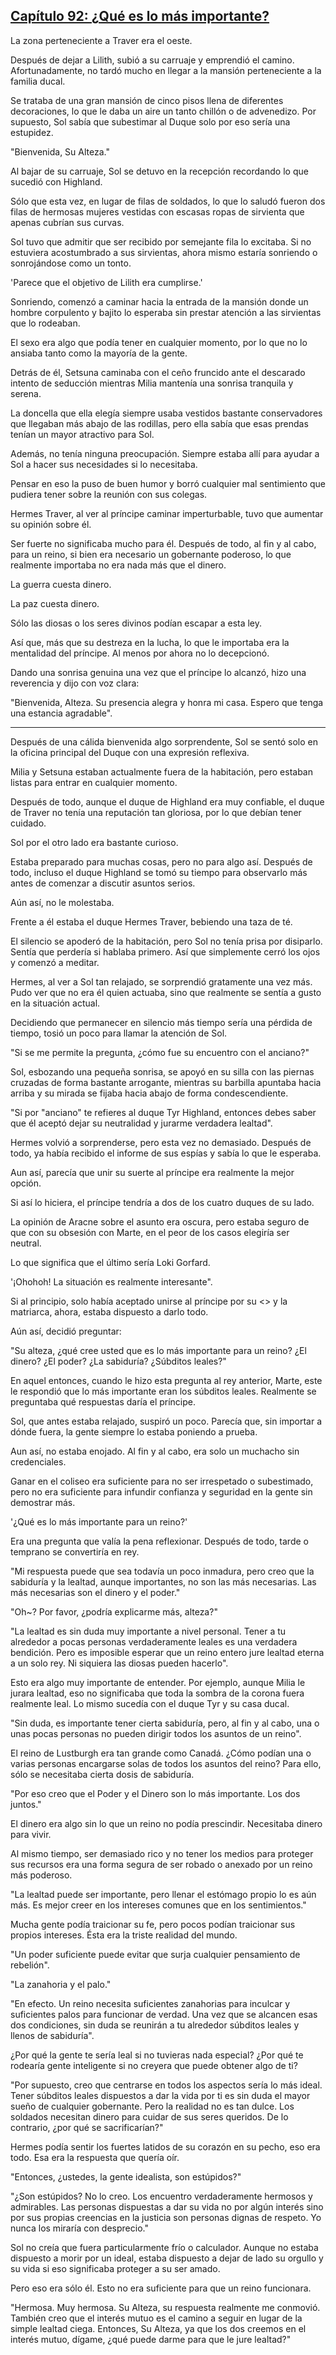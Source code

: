 
## [Capítulo 92: ¿Qué es lo más importante?](https://novelnext.dramanovels.io/nc/son-of-the-hero-king/chapter-92-what-is-the-most-important "Capítulo 92: ¿Qué es lo más importante?")


La zona perteneciente a Traver era el oeste. 

Después de dejar a Lilith, subió a su carruaje y emprendió el camino. Afortunadamente, no tardó mucho en llegar a la mansión perteneciente a la familia ducal. 

Se trataba de una gran mansión de cinco pisos llena de diferentes decoraciones, lo que le daba un aire un tanto chillón o de advenedizo. Por supuesto, Sol sabía que subestimar al Duque solo por eso sería una estupidez. 

"Bienvenida, Su Alteza."

Al bajar de su carruaje, Sol se detuvo en la recepción recordando lo que sucedió con Highland. 

Sólo que esta vez, en lugar de filas de soldados, lo que lo saludó fueron dos filas de hermosas mujeres vestidas con escasas ropas de sirvienta que apenas cubrían sus curvas. 

Sol tuvo que admitir que ser recibido por semejante fila lo excitaba. Si no estuviera acostumbrado a sus sirvientas, ahora mismo estaría sonriendo o sonrojándose como un tonto. 

'Parece que el objetivo de Lilith era cumplirse.'

Sonriendo, comenzó a caminar hacia la entrada de la mansión donde un hombre corpulento y bajito lo esperaba sin prestar atención a las sirvientas que lo rodeaban. 

El sexo era algo que podía tener en cualquier momento, por lo que no lo ansiaba tanto como la mayoría de la gente. 

Detrás de él, Setsuna caminaba con el ceño fruncido ante el descarado intento de seducción mientras Milia mantenía una sonrisa tranquila y serena. 

La doncella que ella elegía siempre usaba vestidos bastante conservadores que llegaban más abajo de las rodillas, pero ella sabía que esas prendas tenían un mayor atractivo para Sol. 

Además, no tenía ninguna preocupación. Siempre estaba allí para ayudar a Sol a hacer sus necesidades si lo necesitaba. 

Pensar en eso la puso de buen humor y borró cualquier mal sentimiento que pudiera tener sobre la reunión con sus colegas. 

Hermes Traver, al ver al príncipe caminar imperturbable, tuvo que aumentar su opinión sobre él. 

Ser fuerte no significaba mucho para él. Después de todo, al fin y al cabo, para un reino, si bien era necesario un gobernante poderoso, lo que realmente importaba no era nada más que el dinero. 

La guerra cuesta dinero. 

La paz cuesta dinero. 

Sólo las diosas o los seres divinos podían escapar a esta ley. 

Así que, más que su destreza en la lucha, lo que le importaba era la mentalidad del príncipe. Al menos por ahora no lo decepcionó. 

Dando una sonrisa genuina una vez que el príncipe lo alcanzó, hizo una reverencia y dijo con voz clara: 

"Bienvenida, Alteza. Su presencia alegra y honra mi casa. Espero que tenga una estancia agradable".

----

Después de una cálida bienvenida algo sorprendente, Sol se sentó solo en la oficina principal del Duque con una expresión reflexiva. 

Milia y Setsuna estaban actualmente fuera de la habitación, pero estaban listas para entrar en cualquier momento. 

Después de todo, aunque el duque de Highland era muy confiable, el duque de Traver no tenía una reputación tan gloriosa, por lo que debían tener cuidado. 

Sol por el otro lado era bastante curioso. 

Estaba preparado para muchas cosas, pero no para algo así. Después de todo, incluso el duque Highland se tomó su tiempo para observarlo más antes de comenzar a discutir asuntos serios. 

Aún así, no le molestaba. 

Frente a él estaba el duque Hermes Traver, bebiendo una taza de té. 

El silencio se apoderó de la habitación, pero Sol no tenía prisa por disiparlo. Sentía que perdería si hablaba primero. Así que simplemente cerró los ojos y comenzó a meditar. 

Hermes, al ver a Sol tan relajado, se sorprendió gratamente una vez más. Pudo ver que no era él quien actuaba, sino que realmente se sentía a gusto en la situación actual. 

Decidiendo que permanecer en silencio más tiempo sería una pérdida de tiempo, tosió un poco para llamar la atención de Sol. 

"Si se me permite la pregunta, ¿cómo fue su encuentro con el anciano?" 

Sol, esbozando una pequeña sonrisa, se apoyó en su silla con las piernas cruzadas de forma bastante arrogante, mientras su barbilla apuntaba hacia arriba y su mirada se fijaba hacia abajo de forma condescendiente. 

"Si por "anciano" te refieres al duque Tyr Highland, entonces debes saber que él aceptó dejar su neutralidad y jurarme verdadera lealtad".

Hermes volvió a sorprenderse, pero esta vez no demasiado. Después de todo, ya había recibido el informe de sus espías y sabía lo que le esperaba. 

Aun así, parecía que unir su suerte al príncipe era realmente la mejor opción. 

Si así lo hiciera, el príncipe tendría a dos de los cuatro duques de su lado.

La opinión de Aracne sobre el asunto era oscura, pero estaba seguro de que con su obsesión con Marte, en el peor de los casos elegiría ser neutral. 

Lo que significa que el último sería Loki Gorfard. 

'¡Ohohoh! La situación es realmente interesante".

Si al principio, solo había aceptado unirse al príncipe por su <<instinto de jugador>> y la matriarca, ahora, estaba dispuesto a darlo todo. 

Aún así, decidió preguntar: 

"Su alteza, ¿qué cree usted que es lo más importante para un reino? ¿El dinero? ¿El poder? ¿La sabiduría? ¿Súbditos leales?" 

En aquel entonces, cuando le hizo esta pregunta al rey anterior, Marte, este le respondió que lo más importante eran los súbditos leales. Realmente se preguntaba qué respuestas daría el príncipe. 

Sol, que antes estaba relajado, suspiró un poco. Parecía que, sin importar a dónde fuera, la gente siempre lo estaba poniendo a prueba. 

Aun así, no estaba enojado. Al fin y al cabo, era solo un muchacho sin credenciales. 

Ganar en el coliseo era suficiente para no ser irrespetado o subestimado, pero no era suficiente para infundir confianza y seguridad en la gente sin demostrar más. 

'¿Qué es lo más importante para un reino?' 

Era una pregunta que valía la pena reflexionar. Después de todo, tarde o temprano se convertiría en rey. 

"Mi respuesta puede que sea todavía un poco inmadura, pero creo que la sabiduría y la lealtad, aunque importantes, no son las más necesarias. Las más necesarias son el dinero y el poder."

"Oh~? Por favor, ¿podría explicarme más, alteza?" 

"La lealtad es sin duda muy importante a nivel personal. Tener a tu alrededor a pocas personas verdaderamente leales es una verdadera bendición. Pero es imposible esperar que un reino entero jure lealtad eterna a un solo rey. Ni siquiera las diosas pueden hacerlo".

Esto era algo muy importante de entender. Por ejemplo, aunque Milia le jurara lealtad, eso no significaba que toda la sombra de la corona fuera realmente leal. Lo mismo sucedía con el duque Tyr y su casa ducal. 

"Sin duda, es importante tener cierta sabiduría, pero, al fin y al cabo, una o unas pocas personas no pueden dirigir todos los asuntos de un reino". 

El reino de Lustburgh era tan grande como Canadá. ¿Cómo podían una o varias personas encargarse solas de todos los asuntos del reino? Para ello, sólo se necesitaba cierta dosis de sabiduría. 

"Por eso creo que el Poder y el Dinero son lo más importante. Los dos juntos."

El dinero era algo sin lo que un reino no podía prescindir. Necesitaba dinero para vivir. 

Al mismo tiempo, ser demasiado rico y no tener los medios para proteger sus recursos era una forma segura de ser robado o anexado por un reino más poderoso. 

"La lealtad puede ser importante, pero llenar el estómago propio lo es aún más. Es mejor creer en los intereses comunes que en los sentimientos."

Mucha gente podía traicionar su fe, pero pocos podían traicionar sus propios intereses. Ésta era la triste realidad del mundo. 

"Un poder suficiente puede evitar que surja cualquier pensamiento de rebelión".

"La zanahoria y el palo."

"En efecto. Un reino necesita suficientes zanahorias para inculcar y suficientes palos para funcionar de verdad. Una vez que se alcancen esas dos condiciones, sin duda se reunirán a tu alrededor súbditos leales y llenos de sabiduría".

¿Por qué la gente te sería leal si no tuvieras nada especial? ¿Por qué te rodearía gente inteligente si no creyera que puede obtener algo de ti? 

"Por supuesto, creo que centrarse en todos los aspectos sería lo más ideal. Tener súbditos leales dispuestos a dar la vida por ti es sin duda el mayor sueño de cualquier gobernante. Pero la realidad no es tan dulce. Los soldados necesitan dinero para cuidar de sus seres queridos. De lo contrario, ¿por qué se sacrificarían?"

Hermes podía sentir los fuertes latidos de su corazón en su pecho, eso era todo. Esa era la respuesta que quería oír. 

"Entonces, ¿ustedes, la gente idealista, son estúpidos?" 

"¿Son estúpidos? No lo creo. Los encuentro verdaderamente hermosos y admirables. Las personas dispuestas a dar su vida no por algún interés sino por sus propias creencias en la justicia son personas dignas de respeto. Yo nunca los miraría con desprecio."

Sol no creía que fuera particularmente frío o calculador. Aunque no estaba dispuesto a morir por un ideal, estaba dispuesto a dejar de lado su orgullo y su vida si eso significaba proteger a su ser amado. 

Pero eso era sólo él. Esto no era suficiente para que un reino funcionara. 

"Hermosa. Muy hermosa. Su Alteza, su respuesta realmente me conmovió. También creo que el interés mutuo es el camino a seguir en lugar de la simple lealtad ciega. Entonces, Su Alteza, ya que los dos creemos en el interés mutuo, dígame, ¿qué puede darme para que le jure lealtad?"